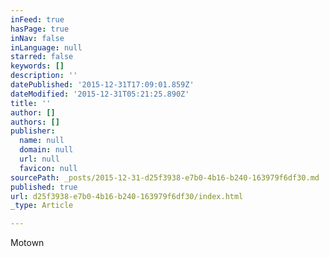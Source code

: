 ```yaml
---
inFeed: true
hasPage: true
inNav: false
inLanguage: null
starred: false
keywords: []
description: ''
datePublished: '2015-12-31T17:09:01.859Z'
dateModified: '2015-12-31T05:21:25.890Z'
title: ''
author: []
authors: []
publisher:
  name: null
  domain: null
  url: null
  favicon: null
sourcePath: _posts/2015-12-31-d25f3938-e7b0-4b16-b240-163979f6df30.md
published: true
url: d25f3938-e7b0-4b16-b240-163979f6df30/index.html
_type: Article

---
```

Motown